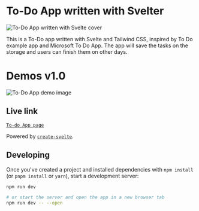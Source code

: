 # To-Do App written with Svelter

![To-Do App written with Svelte cover](https://static.skillshare.com/cdn-cgi/image/quality=85,width=1242,height=839,format=auto/uploads/project/518992/cover_1242_58cf05691b99a7cbcc731e49ca4cf8f0.png)

This is a To-Do app written with Svelte and Tailwind CSS, inspired by To Do example app and Microsoft To Do App. The app will save the tasks on the storage and users can finish them on other days.

# Demos v1.0

![To-Do App demo image](https://raw.githubusercontent.com/dovanminhan/svelte-todo/main/static/To-do%20App%20v1.0%20(Mobile).png)


## Live link

[`To-do App page`](https://todo.dovanminhan.com/)

Powered by [`create-svelte`](https://github.com/sveltejs/kit/tree/master/packages/create-svelte).

## Developing

Once you've created a project and installed dependencies with `npm install` (or `pnpm install` or `yarn`), start a development server:

```bash
npm run dev

# or start the server and open the app in a new browser tab
npm run dev -- --open
```
